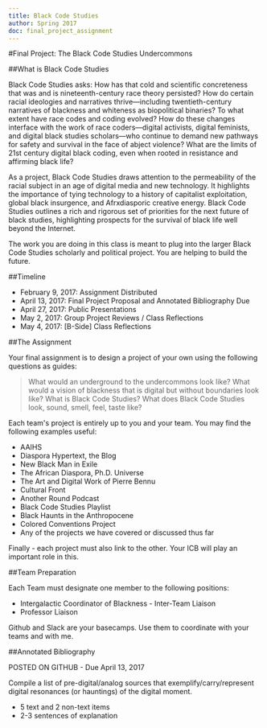 ```yaml
--- 
title: Black Code Studies
author: Spring 2017
doc: final_project_assignment
--- 
```


#Final Project: The Black Code Studies Undercommons

##What is Black Code Studies

Black Code Studies asks: How has that cold and scientific concreteness that was and is nineteenth-century race theory persisted? How do certain racial ideologies and narratives thrive—including twentieth-century narratives of blackness and whiteness as biopolitical binaries? To what extent have race codes and coding evolved? How do these changes interface with the work of race coders—digital activists, digital feminists, and digital black studies scholars—who continue to demand new pathways for safety and survival in the face of abject violence? What are the limits of 21st century digital black coding, even when rooted in resistance and affirming black life?

As a project, Black Code Studies draws attention to the permeability of the racial subject in an age of digital media and new technology. It highlights the importance of tying technology to a history of capitalist exploitation, global black insurgence, and Afrxdiasporic creative energy. Black Code Studies outlines a rich and rigorous set of priorities for the next future of black studies, highlighting prospects for the survival of black life well beyond the Internet.

The work you are doing in this class is meant to plug into the larger Black Code Studies scholarly and political project. You are helping to build the future. 

##Timeline

* February 9, 2017: Assignment Distributed
* April 13, 2017: Final Project Proposal and Annotated Bibliography Due
* April 27, 2017: Public Presentations
* May 2, 2017: Group Project Reviews / Class Reflections
* May 4, 2017: [B-Side] Class Reflections

##The Assignment

Your final assignment is to design a project of your own using the following questions as guides:

> What would an underground to the undercommons look like?
> What would a vision of blackness that is digital but without boundaries look like?
> What is Black Code Studies?
> What does Black Code Studies look, sound, smell, feel, taste like?


Each team's project is entirely up to you and your team. You may find the following examples useful:

* AAIHS
* Diaspora Hypertext, the Blog
* New Black Man in Exile
* The African Diaspora, Ph.D. Universe
* The Art and Digital Work of Pierre Bennu
* Cultural Front
* Another Round Podcast
* Black Code Studies Playlist
* Black Haunts in the Anthropocene
* Colored Conventions Project
* Any of the projects we have covered or discussed thus far

Finally - each project must also link to the other. Your ICB will play an important role in this. 

##Team Preparation

Each Team must designate one member to the following positions:
* Intergalactic Coordinator of Blackness - Inter-Team Liaison
* Professor Liaison 

Github and Slack are your basecamps. Use them to coordinate with your teams and with me.

##Annotated Bibliography 

POSTED ON GITHUB - Due April 13, 2017

Compile a list of pre-digital/analog sources that exemplify/carry/represent digital resonances (or hauntings) of the digital moment.

* 5 text and 2 non-text items 
* 2-3 sentences of explanation













